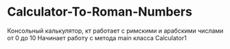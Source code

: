 # Calculator-To-Roman-Numbers
Консольный калькулятор, кт работает с римскими и арабскими числами от 0 до 10
Начинает работу с метода main класса Calculator1
